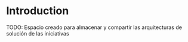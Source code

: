 # Introduction 
TODO: Espacio creado para almacenar y compartir las arquitecturas de solución de las iniciativas